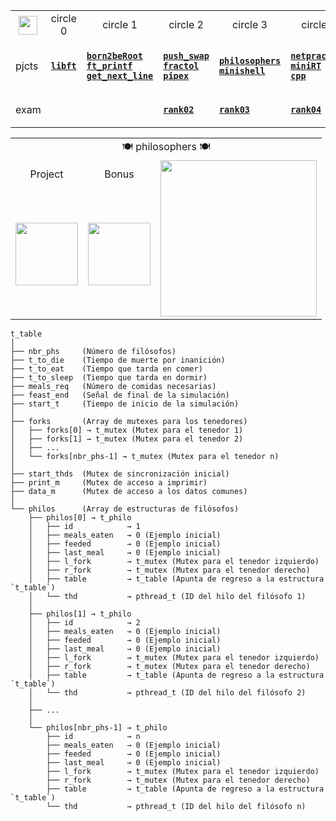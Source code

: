 <div align="center">

<table>
  <tr>
    <th align="center"><a href="https://github.com/LLuisPP/42Cursus/tree/main/"> <img width="30" align="center" src="https://github.com/user-attachments/assets/ac216672-a141-48be-bc53-ae13dd35c799"></a></th>
    <td align="center"> circle 0 </td>
    <td align="center"> circle 1 </td>
    <td align="center"> circle 2 </td>
    <td align="center"> circle 3 </td>
    <td align="center"> circle 4 </td>
    <td align="center"> circle 5 </td>
    <td align="center"> circle 6 </td>
  </tr>
  <tr>
    <td>pjcts</td>
    <td>

[**`libft`**](https://github.com/LLuisPP/42Cursus/tree/main/libft)
    </td>
    <td>

  [**`born2beRoot`**](https://github.com/LLuisPP/42Cursus/tree/main/Born2beRoot)<br>
  [**`ft_printf`**](https://github.com/LLuisPP/42Cursus/tree/main/ft_printf)<br>
  [**`get_next_line`**](https://github.com/LLuisPP/42Cursus/tree/main/get_next_line)
    </td>
    <td>

[**`push_swap`**](https://github.com/LLuisPP/42Cursus/tree/main/push_swap)<br>
[**`fractol`**](https://github.com/LLuisPP/42Cursus/tree/main/fractol)<br>
[**`pipex`**](https://github.com/LLuisPP/42Cursus/tree/main/pipex)
    </td>
    <td>

[**`philosophers`**](https://github.com/LLuisPP/42Cursus/tree/main/philosophers)<br>
[**`minishell`**](https://github.com/LLuisPP/42Cursus/tree/main/minishell)
    </td>
    <td>

[**`netpractice`**]()<br>
[**`miniRT`**]()<br>
[**`cpp`**]()
    </td>
    <td>

[**`ft_irc`**]()<br>
[**`inception`**]()<br>
[**`cpp`**]()
    </td>
    <td>

[**`trascendence`**]()<br>
    </td>
  </tr>
  <tr>
    <td>exam</td>
    <td></td>
    <td></td>
    <td>
      
[**`rank02`**](https://github.com/LLuisPP/42-Exams/tree/main/rank02)</td>
<td>
      
[**`rank03`**](https://github.com/LLuisPP/42-Exams-rank03)</td>
<td>
      
[**`rank04`**](https://github.com/LLuisPP/42-exams-rank04)</td>
<td>
      
[**`rank05`**]()</td>
<td>
  
[**`rank06`**]()</td>
  </tr>
</table>

</div>

<div align="center">

<table>
  <tr>
    <td colspan="4" align="center">🍽️ philosophers 🍽️</td>
  </tr>
  <tr>
    <td align="center">Project</td>
    <td align="center">Bonus</td>
    <td rowspan="2" align="center"><a href="#"><img width="250" src="https://github.com/user-attachments/assets/d806db09-6f09-4b12-b7f9-f7618ee58326"></a></td>
  </tr>
  <tr>
    <td><a href="#"><img width="100" src="https://github.com/LLuisPP/42Cursus/assets/116104082/504507eb-65b0-4814-9525-a2c22100dab1"></a></td>
    <td><a href="#"><img width="100" src="https://github.com/LLuisPP/42Cursus/assets/116104082/0df7dd81-56fb-4929-a023-67c7386906dc"></a></td>
  </tr>
</table>

</div>
</div>

<div text-align="left">
  
`````
t_table
│
├── nbr_phs     (Número de filósofos)
├── t_to_die    (Tiempo de muerte por inanición)
├── t_to_eat    (Tiempo que tarda en comer)
├── t_to_sleep  (Tiempo que tarda en dormir)
├── meals_req   (Número de comidas necesarias)
├── feast_end   (Señal de final de la simulación)
├── start_t     (Tiempo de inicio de la simulación)
│
├── forks       (Array de mutexes para los tenedores)
│   ├── forks[0] → t_mutex (Mutex para el tenedor 1)
│   ├── forks[1] → t_mutex (Mutex para el tenedor 2)
│   ├── ... 
│   └── forks[nbr_phs-1] → t_mutex (Mutex para el tenedor n)
│
├── start_thds  (Mutex de sincronización inicial)
├── print_m     (Mutex de acceso a imprimir)
├── data_m      (Mutex de acceso a los datos comunes)
│
└── philos      (Array de estructuras de filósofos)
    ├── philos[0] → t_philo
    │   ├── id            → 1
    │   ├── meals_eaten   → 0 (Ejemplo inicial)
    │   ├── feeded        → 0 (Ejemplo inicial)
    │   ├── last_meal     → 0 (Ejemplo inicial)
    │   ├── l_fork        → t_mutex (Mutex para el tenedor izquierdo)
    │   ├── r_fork        → t_mutex (Mutex para el tenedor derecho)
    │   ├── table         → t_table (Apunta de regreso a la estructura `t_table`)
    │   └── thd           → pthread_t (ID del hilo del filósofo 1)
    │
    ├── philos[1] → t_philo
    │   ├── id            → 2
    │   ├── meals_eaten   → 0 (Ejemplo inicial)
    │   ├── feeded        → 0 (Ejemplo inicial)
    │   ├── last_meal     → 0 (Ejemplo inicial)
    │   ├── l_fork        → t_mutex (Mutex para el tenedor izquierdo)
    │   ├── r_fork        → t_mutex (Mutex para el tenedor derecho)
    │   ├── table         → t_table (Apunta de regreso a la estructura `t_table`)
    │   └── thd           → pthread_t (ID del hilo del filósofo 2)
    │
    ├── ... 
    │
    └── philos[nbr_phs-1] → t_philo
        ├── id            → n
        ├── meals_eaten   → 0 (Ejemplo inicial)
        ├── feeded        → 0 (Ejemplo inicial)
        ├── last_meal     → 0 (Ejemplo inicial)
        ├── l_fork        → t_mutex (Mutex para el tenedor izquierdo)
        ├── r_fork        → t_mutex (Mutex para el tenedor derecho)
        ├── table         → t_table (Apunta de regreso a la estructura `t_table`)
        └── thd           → pthread_t (ID del hilo del filósofo n)
`````

</div>
